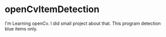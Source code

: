 # openCvItemDetection
I'm Learning openCv. I did small project about that. This program detection blue items only.
